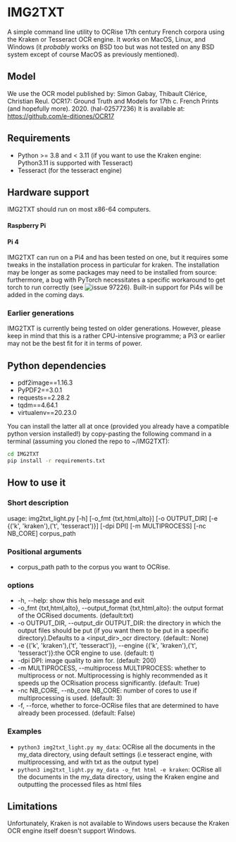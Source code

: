 # IMG2TXT

A simple command line utility to OCRise 17th century French corpora using the Kraken or Tesseract OCR engine. It works on MacOS, Linux, and Windows (it *probably* works on BSD too but was not tested on any BSD system except of course MacOS as previously mentioned).

## Model   

We use the OCR model published by: Simon Gabay, Thibault Clérice, Christian Reul. OCR17: Ground Truth and Models for 17th c. French Prints (and hopefully more). 2020. ⟨hal-02577236⟩
It is available at: https://github.com/e-ditiones/OCR17

## Requirements

- Python >= 3.8 and < 3.11 (if you want to use the Kraken engine: Python3.11 is supported with Tesseract)    
- Tesseract (for the tesseract engine)   

## Hardware support

IMG2TXT should run on most x86-64 computers.

#### Raspberry Pi

#### Pi 4

IMG2TXT can run on a Pi4 and has been tested on one, but it requires some tweaks in the installation process in particular for kraken. The installation may be longer as some packages may need to be installed from source: furthermore, a bug with PyTorch necessitates a specific workaround to get torch to run correctly (see ![issue 97226](https://github.com/pytorch/pytorch/issues/97226)). Built-in support for Pi4s will be added in the coming days.

### Earlier generations

IMG2TXT is currently being tested on older generations. However, please keep in mind that this is a rather CPU-intensive programme; a Pi3 or earlier may not be the best fit for it in terms of power.

## Python dependencies   

- pdf2image==1.16.3
- PyPDF2==3.0.1
- requests==2.28.2
- tqdm==4.64.1
- virtualenv==20.23.0

You can install the latter all at once (provided you already have a compatible python version installed!) by copy-pasting the following command in a terminal (assuming you cloned the repo to ~/IMG2TXT):

```bash
cd IMG2TXT
pip install -r requirements.txt
```

## How to use it

### Short description  

usage: img2txt_light.py [-h] [-o_fmt {txt,html,alto}] [-o OUTPUT_DIR]
                        [-e {('k', 'kraken'),('t', 'tesseract')}] [-dpi DPI]
                        [-m MULTIPROCESS] [-nc NB_CORE]
                        corpus_path

### Positional arguments

- corpus_path           path to the corpus you want to OCRise.

### options  

- \-h, \-\-help: show this help message and exit    
- \-o_fmt {txt,html,alto}, \-\-output_format {txt,html,alto}: the output format of the OCRised documents. (default:txt)    
-  \-o OUTPUT_DIR, \-\-output_dir OUTPUT_DIR: the directory in which the output files should be put (if you want them to be put in a specific directory).Defaults to a <input_dir>_ocr directory. (default:: None)    
-  \-e {('k', 'kraken'),('t', 'tesseract')}, \-\-engine {('k', 'kraken'),('t', 'tesseract')}:the OCR engine to use. (default: t)    
-  \-dpi DPI: image quality to aim for. (default: 200)   
-  \-m MULTIPROCESS, \-\-multiprocess MULTIPROCESS: whether to multiprocess or not. Multiprocessing is highly recommended as it speeds up the OCRisation process significantly. (default: True)    
-  \-nc NB_CORE, \-\-nb_core NB_CORE: number of cores to use if multiprocessing is used. (default: 3)    
-   \-f, \-\-force, whether to force-OCRise files that are determined to have already been processed. (default: False)

### Examples   

- `python3 img2txt_light.py my_data`: OCRise all the documents in the my_data directory, using default settings (i.e tesseract engine, with multiprocessing, and with txt as the output type)
- `python3 img2txt_light.py my_data -o_fmt html -e kraken`: OCRise all the documents in the my_data directory, using the Kraken engine and outputting the processed files as html files

## Limitations   

Unfortunately, Kraken is not available to Windows users because the Kraken OCR engine itself doesn't support Windows.
